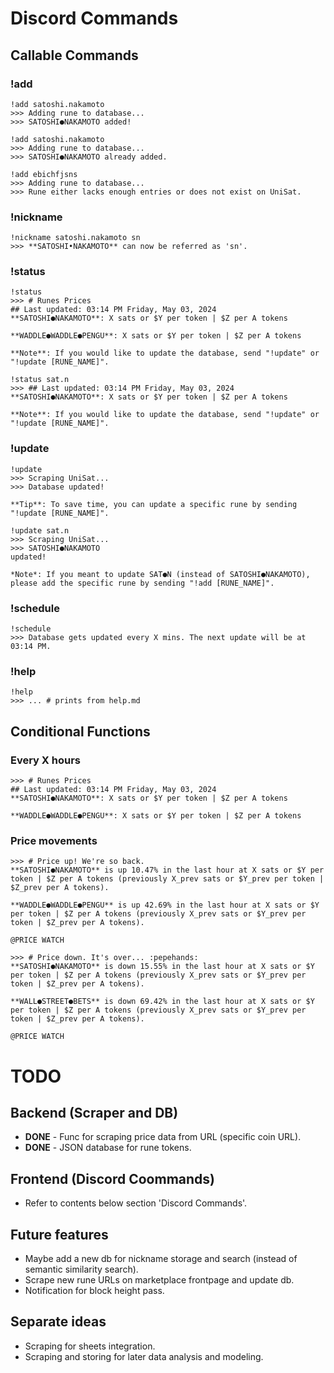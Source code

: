 # Discord Commands
## Callable Commands
### !add
```
!add satoshi.nakamoto
>>> Adding rune to database...
>>> SATOSHI●NAKAMOTO added!

!add satoshi.nakamoto
>>> Adding rune to database...
>>> SATOSHI●NAKAMOTO already added.

!add ebichfjsns
>>> Adding rune to database...
>>> Rune either lacks enough entries or does not exist on UniSat.
```
### !nickname
```
!nickname satoshi.nakamoto sn
>>> **SATOSHI•NAKAMOTO** can now be referred as 'sn'.
```
### !status
```
!status
>>> # Runes Prices
## Last updated: 03:14 PM Friday, May 03, 2024
**SATOSHI●NAKAMOTO**: X sats or $Y per token | $Z per A tokens

**WADDLE●WADDLE●PENGU**: X sats or $Y per token | $Z per A tokens

**Note**: If you would like to update the database, send "!update" or "!update [RUNE_NAME]".

!status sat.n
>>> ## Last updated: 03:14 PM Friday, May 03, 2024
**SATOSHI●NAKAMOTO**: X sats or $Y per token | $Z per A tokens

**Note**: If you would like to update the database, send "!update" or "!update [RUNE_NAME]".
```
### !update
```
!update
>>> Scraping UniSat...
>>> Database updated!

**Tip**: To save time, you can update a specific rune by sending "!update [RUNE_NAME]".

!update sat.n
>>> Scraping UniSat...
>>> SATOSHI●NAKAMOTO 
updated!

*Note*: If you meant to update SAT●N (instead of SATOSHI●NAKAMOTO), please add the specific rune by sending "!add [RUNE_NAME]".
```
### !schedule
```
!schedule
>>> Database gets updated every X mins. The next update will be at 03:14 PM.
```
### !help
```
!help
>>> ... # prints from help.md
```

## Conditional Functions
### Every X hours
```
>>> # Runes Prices
## Last updated: 03:14 PM Friday, May 03, 2024
**SATOSHI●NAKAMOTO**: X sats or $Y per token | $Z per A tokens

**WADDLE●WADDLE●PENGU**: X sats or $Y per token | $Z per A tokens
```
### Price movements
```
>>> # Price up! We're so back.
**SATOSHI●NAKAMOTO** is up 10.47% in the last hour at X sats or $Y per token | $Z per A tokens (previously X_prev sats or $Y_prev per token | $Z_prev per A tokens).

**WADDLE●WADDLE●PENGU** is up 42.69% in the last hour at X sats or $Y per token | $Z per A tokens (previously X_prev sats or $Y_prev per token | $Z_prev per A tokens).

@PRICE WATCH

>>> # Price down. It's over... :pepehands:
**SATOSHI●NAKAMOTO** is down 15.55% in the last hour at X sats or $Y per token | $Z per A tokens (previously X_prev sats or $Y_prev per token | $Z_prev per A tokens).

**WALL●STREET●BETS** is down 69.42% in the last hour at X sats or $Y per token | $Z per A tokens (previously X_prev sats or $Y_prev per token | $Z_prev per A tokens).

@PRICE WATCH
```

# TODO
## Backend (Scraper and DB)
* **DONE** - Func for scraping price data from URL (specific coin URL).
* **DONE** - JSON database for rune tokens.
## Frontend (Discord Coommands)
* Refer to contents below section 'Discord Commands'.
## Future features
* Maybe add a new db for nickname storage and search (instead of semantic similarity search).
* Scrape new rune URLs on marketplace frontpage and update db.
* Notification for block height pass.
## Separate ideas
* Scraping for sheets integration.
* Scraping and storing for later data analysis and modeling.
